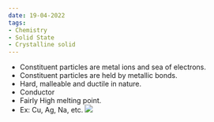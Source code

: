 ```yaml
---
date: 19-04-2022
tags:
- Chemistry
- Solid State
- Crystalline solid
---
```

- Constituent particles are metal ions and sea of electrons.
- Constituent particles are held by metallic bonds.
- Hard, malleable and ductile in nature.
- Conductor
- Fairly High melting point.
- Ex: Cu, Ag, Na, etc.
![](https://i.imgur.com/ldecQJm.png)
